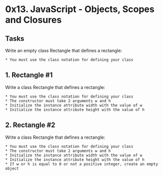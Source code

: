 # 0x13. JavaScript - Objects, Scopes and Closures

## Tasks

Write an empty class Rectangle that defines a rectangle:

	* You must use the class notation for defining your class

## 1. Rectangle #1

Write a class Rectangle that defines a rectangle:

	* You must use the class notation for defining your class
	* The constructor must take 2 arguments w and h
	* Initialize the instance attribute width with the value of w
	* Initialize the instance attribute height with the value of h

## 2. Rectangle #2

Write a class Rectangle that defines a rectangle:

	* You must use the class notation for defining your class
	* The constructor must take 2 arguments w and h
	* Initialize the instance attribute width with the value of w
	* Initialize the instance attribute height with the value of h
	* If w or h is equal to 0 or not a positive integer, create an empty object

